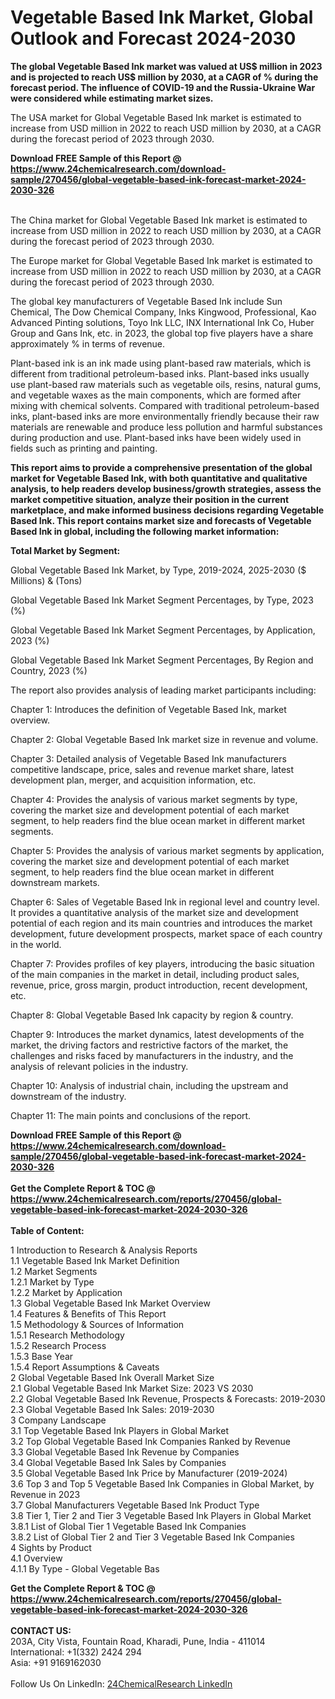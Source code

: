 <h1>Vegetable Based Ink Market, Global Outlook and Forecast 2024-2030</h1><p><strong>The global Vegetable Based Ink market was valued at US$ million in 2023 and is projected to reach US$ million by 2030, at a CAGR of % during the forecast period. The influence of COVID-19 and the Russia-Ukraine War were considered while estimating market sizes.</strong></p><p>
</p><p>The USA market for Global Vegetable Based Ink market is estimated to increase from USD million in 2022 to reach USD million by 2030, at a CAGR during the forecast period of 2023 through 2030.</p><div><b>Download FREE Sample of this Report @ 
            <a href="https://www.24chemicalresearch.com/download-sample/270456/global-vegetable-based-ink-forecast-market-2024-2030-326">
            https://www.24chemicalresearch.com/download-sample/270456/global-vegetable-based-ink-forecast-market-2024-2030-326</a></b></div><br><p>
</p><p>The China market for Global Vegetable Based Ink market is estimated to increase from USD million in 2022 to reach USD million by 2030, at a CAGR during the forecast period of 2023 through 2030.</p><p>
</p><p>The Europe market for Global Vegetable Based Ink market is estimated to increase from USD million in 2022 to reach USD million by 2030, at a CAGR during the forecast period of 2023 through 2030.</p><p>
</p><p>The global key manufacturers of Vegetable Based Ink include Sun Chemical, The Dow Chemical Company, Inks Kingwood, Professional, Kao Advanced Pinting solutions, Toyo Ink LLC, INX International Ink Co, Huber Group and Gans Ink, etc. in 2023, the global top five players have a share approximately % in terms of revenue.</p><p>
Plant-based ink is an ink made using plant-based raw materials, which is different from traditional petroleum-based inks. Plant-based inks usually use plant-based raw materials such as vegetable oils, resins, natural gums, and vegetable waxes as the main components, which are formed after mixing with chemical solvents. Compared with traditional petroleum-based inks, plant-based inks are more environmentally friendly because their raw materials are renewable and produce less pollution and harmful substances during production and use. Plant-based inks have been widely used in fields such as printing and painting.</p><p>
<strong>This report aims to provide a comprehensive presentation of the global market for Vegetable Based Ink, with both quantitative and qualitative analysis, to help readers develop business/growth strategies, assess the market competitive situation, analyze their position in the current marketplace, and make informed business decisions regarding Vegetable Based Ink. This report contains market size and forecasts of Vegetable Based Ink in global, including the following market information:</strong></p><p>
</p><p>
<strong>Total Market by Segment:</strong></p><p>
Global Vegetable Based Ink Market, by Type, 2019-2024, 2025-2030 ($ Millions) &amp; (Tons)</p><p>
Global Vegetable Based Ink Market Segment Percentages, by Type, 2023 (%)</p><p>
</p><p>
Global Vegetable Based Ink Market Segment Percentages, by Application, 2023 (%)</p><p>
</p><p>
Global Vegetable Based Ink Market Segment Percentages, By Region and Country, 2023 (%)</p><p>
</p><p>
The report also provides analysis of leading market participants including:</p><p>
</p><p>
</p><p>
Chapter 1: Introduces the definition of Vegetable Based Ink, market overview.</p><p>
Chapter 2: Global Vegetable Based Ink market size in revenue and volume.</p><p>
Chapter 3: Detailed analysis of Vegetable Based Ink manufacturers competitive landscape, price, sales and revenue market share, latest development plan, merger, and acquisition information, etc.</p><p>
Chapter 4: Provides the analysis of various market segments by type, covering the market size and development potential of each market segment, to help readers find the blue ocean market in different market segments.</p><p>
Chapter 5: Provides the analysis of various market segments by application, covering the market size and development potential of each market segment, to help readers find the blue ocean market in different downstream markets.</p><p>
Chapter 6: Sales of Vegetable Based Ink in regional level and country level. It provides a quantitative analysis of the market size and development potential of each region and its main countries and introduces the market development, future development prospects, market space of each country in the world.</p><p>
Chapter 7: Provides profiles of key players, introducing the basic situation of the main companies in the market in detail, including product sales, revenue, price, gross margin, product introduction, recent development, etc.</p><p>
Chapter 8: Global Vegetable Based Ink capacity by region &amp; country.</p><p>
Chapter 9: Introduces the market dynamics, latest developments of the market, the driving factors and restrictive factors of the market, the challenges and risks faced by manufacturers in the industry, and the analysis of relevant policies in the industry.</p><p>
Chapter 10: Analysis of industrial chain, including the upstream and downstream of the industry.</p><p>
Chapter 11: The main points and conclusions of the report.</p><div><b>Download FREE Sample of this Report @ 
            <a href="https://www.24chemicalresearch.com/download-sample/270456/global-vegetable-based-ink-forecast-market-2024-2030-326">
            https://www.24chemicalresearch.com/download-sample/270456/global-vegetable-based-ink-forecast-market-2024-2030-326</a></b></div><br><div><b>Get the Complete Report & TOC @ 
            <a href="https://www.24chemicalresearch.com/reports/270456/global-vegetable-based-ink-forecast-market-2024-2030-326">
            https://www.24chemicalresearch.com/reports/270456/global-vegetable-based-ink-forecast-market-2024-2030-326</a></b></div><br>
            <b>Table of Content:</b><p>1 Introduction to Research & Analysis Reports<br />
    1.1 Vegetable Based Ink Market Definition<br />
    1.2 Market Segments<br />
        1.2.1 Market by Type<br />
        1.2.2 Market by Application<br />
    1.3 Global Vegetable Based Ink Market Overview<br />
    1.4 Features & Benefits of This Report<br />
    1.5 Methodology & Sources of Information<br />
        1.5.1 Research Methodology<br />
        1.5.2 Research Process<br />
        1.5.3 Base Year<br />
        1.5.4 Report Assumptions & Caveats<br />
2 Global Vegetable Based Ink Overall Market Size<br />
    2.1 Global Vegetable Based Ink Market Size: 2023 VS 2030<br />
    2.2 Global Vegetable Based Ink Revenue, Prospects & Forecasts: 2019-2030<br />
    2.3 Global Vegetable Based Ink Sales: 2019-2030<br />
3 Company Landscape<br />
    3.1 Top Vegetable Based Ink Players in Global Market<br />
    3.2 Top Global Vegetable Based Ink Companies Ranked by Revenue<br />
    3.3 Global Vegetable Based Ink Revenue by Companies<br />
    3.4 Global Vegetable Based Ink Sales by Companies<br />
    3.5 Global Vegetable Based Ink Price by Manufacturer (2019-2024)<br />
    3.6 Top 3 and Top 5 Vegetable Based Ink Companies in Global Market, by Revenue in 2023<br />
    3.7 Global Manufacturers Vegetable Based Ink Product Type<br />
    3.8 Tier 1, Tier 2 and Tier 3 Vegetable Based Ink Players in Global Market<br />
        3.8.1 List of Global Tier 1 Vegetable Based Ink Companies<br />
        3.8.2 List of Global Tier 2 and Tier 3 Vegetable Based Ink Companies<br />
4 Sights by Product<br />
    4.1 Overview<br />
        4.1.1 By Type - Global Vegetable Bas</p><div><b>Get the Complete Report & TOC @ 
            <a href="https://www.24chemicalresearch.com/reports/270456/global-vegetable-based-ink-forecast-market-2024-2030-326">
            https://www.24chemicalresearch.com/reports/270456/global-vegetable-based-ink-forecast-market-2024-2030-326</a></b></div><br><b>CONTACT US:</b><br>
            203A, City Vista, Fountain Road, Kharadi, Pune, India - 411014<br>
            International: +1(332) 2424 294<br>
            Asia: +91 9169162030 <br><br>
            Follow Us On LinkedIn: <a href="https://www.linkedin.com/company/24chemicalresearch/">24ChemicalResearch LinkedIn</a>